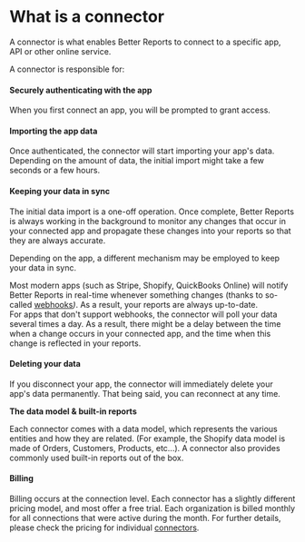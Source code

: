 # What is a connector

A connector is what enables Better Reports to connect to a specific app, API or other online service.

A connector is responsible for:

#### Securely authenticating with the app

When you first connect an app, you will be prompted to grant access.

#### Importing the app data

Once authenticated, the connector will start importing your app's data.\
Depending on the amount of data, the initial import might take a few seconds or a few hours.

#### Keeping your data in sync

The initial data import is a one-off operation. Once complete, Better Reports is always working in the background to monitor any changes that occur in your connected app and propagate these changes into your reports so that they are always accurate.

Depending on the app, a different mechanism may be employed to keep your data in sync.

Most modern apps (such as Stripe, Shopify, QuickBooks Online) will notify Better Reports in real-time whenever something changes (thanks to so-called [webhooks](https://en.wikipedia.org/wiki/Webhook)_)_. As a result, your reports are always up-to-date.\
For apps that don't support webhooks, the connector will poll your data several times a day. As a result, there might be a delay between the time when a change occurs in your connected app, and the time when this change is reflected in your reports.

#### Deleting your data

If you disconnect your app, the connector will immediately delete your app's data permanently. That being said, you can reconnect at any time.

**The data model & built-in reports**

Each connector comes with a data model, which represents the various entities and how they are related. (For example, the Shopify data model is made of Orders, Customers, Products, etc...). A connector also provides commonly used built-in reports out of the box.

#### Billing

Billing occurs at the connection level. Each connector has a slightly different pricing model, and most offer a free trial. Each organization is billed monthly for all connections that were active during the month. For further details, please check the pricing for individual [connectors](https://www.betterreports.com/connectors).
